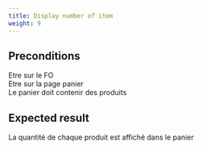 ```yaml
---
title: Display number of item
weight: 9
---
```


## Preconditions

Etre sur le FO\
Etre sur la page panier\
Le panier doit contenir des produits
## Expected result

La quantité de chaque produit est affiché dans le panier


